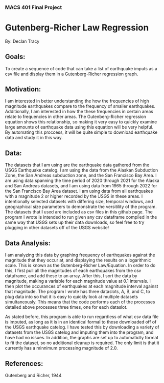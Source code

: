 ### MACS 401 Final Project
# Gutenberg-Richer Law Regression
By: Declan Tracy


## Goals: 
To create a sequence of code that can take a list of earthquake imputs as a csv file and display them in a Gutenberg-Richer regression graph.  


## Motivation:
I am interested in better understanding the how the frequencies of high magnitude earthquakes compare to the frequency of smaller earthquakes. Additionally, I am interested in how the these frequencies in certain areas relate to frequencies in other areas. The Gutenberg-Richer regression equation shows this relationship, so making it very easy to quickly examine large amounts of earthquake data using this equation will be very helpful. By automating this proccess, it will be quite simple to download earthquake data and study it in this way.


## Data:
The datasets that I am using are the earthquake data gathered from the USGS Earthquake catelog. I am using the data from the Alaskan Subduction Zone, the San Andreas subduction zone, and the San Francisco Bay Area. I am using data spanning the time period of 2020 through 2021 for the Alaska and San Andreas datasets, and I am using data from 1965 through 2022 for the San Francisco Bay Area dataset. I am using data from all earthquakes with a magnitude 2 or higher recorded by the USGS in these areas. I intentionally selected datasets with differing size, temporal windows, and geographical size parameters to demonstrate the versitility of the program. The datasets that I used are included as csv files in this github page. The program I wrote is intended to run given any csv dataframe compiled in the same way that USGS sets up their data downloads, so feel free to try plugging in other datasets off of the USGS website!


## Data Analysis:
I am analyzing this data by graphing frequency of earthquakes against the magnitude that they occur at, and displaying the results on a logarithmic scale. This is known as the Gutenberg-Richer Law/Equation. In order to do this, I first pull all the magnitudes of each earthquakes from the csv dataframe, and add these to an array. After this, I sort the data by magnitude, making a variable for each magnitude value at 0.1 intervals. I then plot the occurances of earthquakes at each magnitude interval against that magnitude. The program I wrote has three dataslots, A, B, and C, to plug data into so that it is easy to quickly look at multiple datasets simultaneously. This means that the code performs each of the processes detailed above processes three times, one for each dataslot.

As stated before, this program is able to run regardless of what csv data file is imputed, as long as it is in an identical formal to those downloaded off of the USGS earthquake catelog. I have tested this by downloading a variety of datasets from the USGS catelog and imputing them into the program, and have had no issues. In addition, the graphs are set up to automaticlly format to fit the dataset, so no additional cleanup is required. The only limit is that it currently has a minnimum processing magnitude of 2.0. 


## References: 
Gutenberg and Richer, 1944

